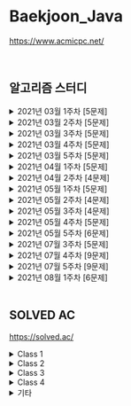 # Baekjoon_Java

https://www.acmicpc.net/

<br />

## 알고리즘 스터디

<details>
<summary>2021년 03월 1주차 [5문제]</summary>

| 번호  | 티어 | 제목                                                 | 풀이                                     |
| ----- | ---- | ---------------------------------------------------- | ---------------------------------------- |
| 1783  | S4   | [병든 나이트](https://www.acmicpc.net/problem/1783)  | [Java](Java/baekjoon/Problem_1783.java)  |
| 2228  | G5   | [구간나누기](https://www.acmicpc.net/problem/2228)   | [Java](Java/baekjoon/Problem_2228.java)  |
| 2792  | S3   | [보석상자](https://www.acmicpc.net/problem/2792)     | [Java](Java/baekjoon/Problem_2792.java)  |
| 7576  | S1   | [토마토](https://www.acmicpc.net/problem/7576)       | [Java](Java/baekjoon/Problem_7576.java)  |
| 15979 | S2   | [스승님 찾기](https://www.acmicpc.net/problem/15979) | [Java](Java/baekjoon/Problem_15979.java) |

</details>

<details>
<summary>2021년 03월 2주차 [5문제]</summary>

| 번호  | 티어 | 제목                                                   | 풀이                                     |
| ----- | ---- | ------------------------------------------------------ | ---------------------------------------- |
| 1043  | G4   | [거짓말](https://www.acmicpc.net/problem/1043)         | [Java](Java/baekjoon/Problem_1043.java)  |
| 1246  | S5   | [온라인 판매](https://www.acmicpc.net/problem/1246)    | [Java](Java/baekjoon/Problem_1246.java)  |
| 2776  | S4   | [암기왕](https://www.acmicpc.net/problem/2776)         | [Java](Java/baekjoon/Problem_2776.java)  |
| 11048 | S1   | [이동하기](https://www.acmicpc.net/problem/11048)      | [Java](Java/baekjoon/Problem_11048.java) |
| 16931 | S2   | [겉넓이 구하기](https://www.acmicpc.net/problem/16931) | [Java](Java/baekjoon/Problem_16931.java) |

</details>

<details>
<summary>2021년 03월 3주차 [5문제]</summary>

| 번호  | 티어 | 제목                                                | 풀이                                     |
| ----- | ---- | --------------------------------------------------- | ---------------------------------------- |
| 1463  | S3   | [1로 만들기](https://www.acmicpc.net/problem/1463)  | [Java](Java/baekjoon/Problem_1463.java)  |
| 2156  | S1   | [포도주 시식](https://www.acmicpc.net/problem/2156) | [Java](Java/baekjoon/Problem_2156.java)  |
| 5021  | S1   | [왕위 계승](https://www.acmicpc.net/problem/5021)   | [Java](Java/baekjoon/Problem_5021.java)  |
| 6064  | S1   | [카잉 달력 ](https://www.acmicpc.net/problem/6064)  | [Java](Java/baekjoon/Problem_6064.java)  |
| 14391 | G3   | [종이 조각](https://www.acmicpc.net/problem/14391)  | [Java](Java/baekjoon/Problem_14391.java) |

</details>

<details>
<summary>2021년 03월 4주차 [5문제]</summary>

| 번호 | 티어 | 제목                                                     | 풀이                                    |
| ---- | ---- | -------------------------------------------------------- | --------------------------------------- |
| 1058 | S2   | [친구](https://www.acmicpc.net/problem/1058)             | [Java](Java/baekjoon/Problem_1058.java) |
| 1747 | G5   | [소수&팰린드롬](https://www.acmicpc.net/problem/1747)    | [Java](Java/baekjoon/Problem_1747.java) |
| 1753 | G5   | [최단경로](https://www.acmicpc.net/problem/1753)         | [Java](Java/baekjoon/Problem_1753.java) |
| 4781 | G5   | [사탕가게](https://www.acmicpc.net/problem/4781)         | [Java](Java/baekjoon/Problem_4781.java) |
| 7453 | G2   | [합이 0인 네 정수](https://www.acmicpc.net/problem/7453) | [Java](Java/baekjoon/Problem_7453.java) |

</details>

<details>
<summary>2021년 03월 5주차 [5문제]</summary>

| 번호  | 티어 | 제목                                                 | 풀이                                     |
| ----- | ---- | ---------------------------------------------------- | ---------------------------------------- |
| 2011  | S1   | [암호코드](https://www.acmicpc.net/problem/2011)     | [Java](Java/baekjoon/Problem_2011.java)  |
| 2591  | G5   | [숫자카드](https://www.acmicpc.net/problem/2591)     | [Java](Java/baekjoon/Problem_2591.java)  |
| 9663  | G5   | [N-Queen](https://www.acmicpc.net/problem/9663)      | [Java](Java/baekjoon/Problem_9663.java)  |
| 14503 | G5   | [로봇 청소기](https://www.acmicpc.net/problem/14503) | [Java](Java/baekjoon/Problem_14503.java) |
| 16472 | G3   | [고냥이](https://www.acmicpc.net/problem/16472)      | [Java](Java/baekjoon/Problem_16472.java) |

</details>

<details>
<summary>2021년 04월 1주차 [5문제]</summary>

| 번호  | 티어 | 제목                                                       | 풀이                                     |
| ----- | ---- | ---------------------------------------------------------- | ---------------------------------------- |
| 1922  | G4   | [네트워크 연결](https://www.acmicpc.net/problem/1922)      | [Java](Java/baekjoon/Problem_1922.java)  |
| 1991  | S1   | [트리 순회](https://www.acmicpc.net/problem/1991)          | [Java](Java/baekjoon/Problem_1991.java)  |
| 4195  | G2   | [친구 네트워크](https://www.acmicpc.net/problem/4195)      | [Java](Java/baekjoon/Problem_4195.java)  |
| 9177  | G5   | [단어 섞기](https://www.acmicpc.net/problem/9177)          | [Java](Java/baekjoon/Problem_9177.java)  |
| 10424 | S1   | [알고리즘 기말고사](https://www.acmicpc.net/problem/10424) | [Java](Java/baekjoon/Problem_10424.java) |

</details>

<details>
<summary>2021년 04월 2주차 [4문제]</summary>

| 번호  | 티어 | 제목                                                       | 풀이                                     |
| ----- | ---- | ---------------------------------------------------------- | ---------------------------------------- |
| 1041  | S1   | [주사위](https://www.acmicpc.net/problem/1041)             | [Java](Java/baekjoon/Problem_1041.java)  |
| 14171 | S1   | [Cities and States](https://www.acmicpc.net/problem/14171) | [Java](Java/baekjoon/Problem_14171.java) |
| 16234 | G5   | [나무 재테크](https://www.acmicpc.net/problem/16235)       | [Java](Java/baekjoon/Problem_16234.java) |
| 17836 | G5   | [공주님을 구해라!](https://www.acmicpc.net/problem/17836)  | [Java](Java/baekjoon/Problem_17836.java) |

</details>

<details>
<summary>2021년 05월 1주차 [5문제]</summary>

| 번호  | 티어 | 제목                                                                                       | 풀이                                     |
| ----- | ---- | ------------------------------------------------------------------------------------------ | ---------------------------------------- |
| 1005  | G3   | [ACM Craft (미해결)](https://www.acmicpc.net/problem/1005)                                 |
| 1757  | G5   | [달려달려](https://www.acmicpc.net/problem/1757)                                           | [Java](Java/baekjoon/Problem_1757.java)  |
| 11000 | G5   | [강의실 배정](https://www.acmicpc.net/problem/11000)                                       | [Java](Java/baekjoon/Problem_11000.java) |
| 11952 | G1   | [좀비](https://www.acmicpc.net/problem/11952)                                              | [Java](Java/baekjoon/Problem_11952.java) |
| 19582 | G4   | [200년간 폐관수련했더니 PS 최강자가 된 건에 대하여](https://www.acmicpc.net/problem/19582) | [Java](Java/baekjoon/Problem_19582.java) |

</details>

<details>
<summary>2021년 05월 2주차 [4문제]</summary>

| 번호  | 티어 | 제목                                                        | 풀이                                     |
| ----- | ---- | ----------------------------------------------------------- | ---------------------------------------- |
| 1916  | G5   | [최소비용 구하기](https://www.acmicpc.net/problem/1916)     | [Java](Java/baekjoon/Problem_1916.java)  |
| 2618  | P5   | [경찰차 (미해결)](https://www.acmicpc.net/problem/2618)     |
| 10282 | G4   | [해킹](https://www.acmicpc.net/problem/10282)               | [Java](Java/baekjoon/Problem_10282.java) |
| 18235 | G3   | [지금 만나러 갑니다](https://www.acmicpc.net/problem/18235) | [Java](Java/baekjoon/Problem_18235.java) |

</details>

<details>
<summary>2021년 05월 3주차 [4문제]</summary>

| 번호  | 티어 | 제목                                                      | 풀이                                     |
| ----- | ---- | --------------------------------------------------------- | ---------------------------------------- |
| 1647  | G4   | [도시 분할 계획](https://www.acmicpc.net/problem/1647)    | [Java](Java/baekjoon/Problem_1647.java)  |
| 11403 | S1   | [경로찾기](https://www.acmicpc.net/problem/11403)         | [Java](Java/baekjoon/Problem_11403.java) |
| 11725 | S2   | [트리의 부모 찾기](https://www.acmicpc.net/problem/11725) | [Java](Java/baekjoon/Problem_11725.java) |
| 15663 | S2   | [N과 M (9)](https://www.acmicpc.net/problem/15663)        | [Java](Java/baekjoon/Problem_15663.java) |

</details>

<details>
<summary>2021년 05월 4주차 [5문제]</summary>

| 번호  | 티어 | 제목                                                             | 풀이                                     |
| ----- | ---- | ---------------------------------------------------------------- | ---------------------------------------- |
| 1389  | S1   | [케빈 베이컨의 6단계 법칙](https://www.acmicpc.net/problem/1389) | [Java](Java/baekjoon/Problem_1389.java)  |
| 1504  | G4   | [특정한 최단 경로](https://www.acmicpc.net/problem/1504)         | [Java](Java/baekjoon/Problem_1504.java)  |
| 2467  | G5   | [용액](https://www.acmicpc.net/problem/2467)                     | [Java](Java/baekjoon/Problem_2467.java)  |
| 9097  | S1   | [Quad Trees](https://www.acmicpc.net/problem/9097)               | [Java](Java/baekjoon/Problem_9097.java)  |
| 17404 | G4   | [RGB거리 2](https://www.acmicpc.net/problem/17404)               | [Java](Java/baekjoon/Problem_17404.java) |

</details>

<details>
<summary>2021년 05월 5주차 [6문제]</summary>

| 번호  | 티어 | 제목                                                                  | 풀이                                     |
| ----- | ---- | --------------------------------------------------------------------- | ---------------------------------------- |
| 1865  | G4   | [웜홀](https://www.acmicpc.net/problem/1865)                          | [Java](Java/baekjoon/Problem_1865.java)  |
| 2098  | G1   | [외판원 순회](https://www.acmicpc.net/problem/2098)                   | [Java](Java/baekjoon/Problem_2098.java)  |
| 9466  | G4   | [텀 프로젝트](https://www.acmicpc.net/problem/9466)                   | [Java](Java/baekjoon/Problem_9466.java)  |
| 12738 | G2   | [가장 긴 증가하는 부분 수열 3](https://www.acmicpc.net/problem/12738) | [Java](Java/baekjoon/Problem_12738.java) |
| 12850 | G1   | [본대 산책 2](https://www.acmicpc.net/problem/12850)                  | [Java](Java/baekjoon/Problem_12850.java) |
| 17143 | G2   | [낚시왕 (미해결)](https://www.acmicpc.net/problem/17143)              |

</details>

<details>
<summary>2021년 07월 3주차 [5문제]</summary>

| 번호  | 티어 | 제목                                                 | 풀이                                     |
| ----- | ---- | ---------------------------------------------------- | ---------------------------------------- |
| 1300  | G3   | [K번째 수](https://www.acmicpc.net/problem/1300)     | [Java](Java/baekjoon/Problem_1300.java)  |
| 2437  | G3   | [저울](https://www.acmicpc.net/problem/2437)         | [Java](Java/baekjoon/Problem_2437.java)  |
| 12907 | G5   | [동물원](https://www.acmicpc.net/problem/12907)      | [Java](Java/baekjoon/Problem_12907.java) |
| 14267 | G5   | [회사 문화 1](https://www.acmicpc.net/problem/14267) | [Java](Java/baekjoon/Problem_14267.java) |
| 17616 | G3   | [등수 찾기](https://www.acmicpc.net/problem/17616)   | [Java](Java/baekjoon/Problem_17616.java) |

</details>

<details>
<summary>2021년 07월 4주차 [9문제]</summary>

| 번호  | 티어 | 제목                                                   | 풀이                                     |
| ----- | ---- | ------------------------------------------------------ | ---------------------------------------- |
| 1484  | G4   | [다이어트](https://www.acmicpc.net/problem/1484)       | [Java](Java/baekjoon/Problem_1484.java)  |
| 1685  | G3   | [숫자놀이](https://www.acmicpc.net/problem/1685)       | [Java](Java/baekjoon/Problem_1685.java)  |
| 5052  | G4   | [전화번호 목록](https://www.acmicpc.net/problem/5052)  | [Java](Java/baekjoon/Problem_5052.java)  |
| 5529  | P5   | [저택 (미해결)](https://www.acmicpc.net/problem/5529)  |                                          |
| 9997  | G2   | [폰트](https://www.acmicpc.net/problem/9997)           | [Java](Java/baekjoon/Problem_9997.java)  |
| 10564 | G2   | [팔굽혀펴기](https://www.acmicpc.net/problem/10564)    | [Java](Java/baekjoon/Problem_10564.java) |
| 12744 | G3   | [팬케이스 쌓기](https://www.acmicpc.net/problem/12744) | [Java](Java/baekjoon/Problem_12744.java) |
| 12904 | G5   | [A와 B](https://www.acmicpc.net/problem/12904)         | [Java](Java/baekjoon/Problem_12904.java) |
| 19542 | G4   | [전단지 돌리기](https://www.acmicpc.net/problem/19542) | [Java](Java/baekjoon/Problem_19542.java) |

</details>

<details>
<summary>2021년 07월 5주차 [9문제]</summary>

| 번호  | 티어 | 제목                                                    | 풀이                                     |
| ----- | ---- | ------------------------------------------------------- | ---------------------------------------- |
| 1082  | G4   | [방 번호](https://www.acmicpc.net/problem/1082)         | [Java](Java/baekjoon/Problem_1082.java)  |
| 1103  | G2   | [게임](https://www.acmicpc.net/problem/1103)            | [Java](Java/baekjoon/Problem_1103.java)  |
| 2150  | P5   | [SCC](https://www.acmicpc.net/problem/2150)             | [Java](Java/baekjoon/Problem_1103.java)  |
| 2038  | G2   | [골롱 수열](https://www.acmicpc.net/problem/2038)       | [Java](Java/baekjoon/Problem_2038.java)  |
| 2550  | G4   | [전구](https://www.acmicpc.net/problem/2550)            | [Java](Java/baekjoon/Problem_2550.java)  |
| 11049 | G3   | [행렬 곱셈 순서](https://www.acmicpc.net/problem/11049) | [Java](Java/baekjoon/Problem_11049.java) |
| 14725 | G2   | [개미굴](https://www.acmicpc.net/problem/14725)         | [Java](Java/baekjoon/Problem_14725.java) |
| 15961 | G4   | [회전 초밥](https://www.acmicpc.net/problem/15961)      | [Java](Java/baekjoon/Problem_15961.java) |
| 16118 | G1   | [달빛 여우](https://www.acmicpc.net/problem/16118)      | [Java](Java/baekjoon/Problem_16118.java) |

</details>

<details>
<summary>2021년 08월 1주차 [6문제]</summary>

| 번호  | 티어 | 제목                                                             | 풀이                                     |
| ----- | ---- | ---------------------------------------------------------------- | ---------------------------------------- |
| 1766  | G2   | [문제집 (미해결)](https://www.acmicpc.net/problem/1766)          |                                          |
| 2357  | G1   | [최솟값과 최댓값 (미해결)](https://www.acmicpc.net/problem/2357) |                                          |
| 2933  | G2   | [미네랄 (미해결)](https://www.acmicpc.net/problem/2933)          |                                          |
| 4196  | P4   | [도미노 (미해결)](https://www.acmicpc.net/problem/4196)          |                                          |
| 11758 | G5   | [CCW](https://www.acmicpc.net/problem/11758)                     | [Java](Java/baekjoon/Problem_11758.java) |
| 18234 | G4   | [당근 훔쳐 먹기](https://www.acmicpc.net/problem/18234)          | [Java](Java/baekjoon/Problem_18234.java) |

</details>

<br />

## SOLVED AC

https://solved.ac/

<details>
<summary>Class 1</summary>

| 번호 | 티어 | 제목                                           | 풀이                                                                         |
| ---- | ---- | ---------------------------------------------- | ---------------------------------------------------------------------------- |
| 2475 | B5   | [검증수](https://www.acmicpc.net/problem/2475) | [Java](Java/baekjoon/Problem_2475.java) [C++](Cpp/baekjoon/Problem_2475.cpp) |
| 2562 | B2   | [최댓값](https://www.acmicpc.net/problem/2562) | [Java](Java/baekjoon/Problem_2562.java)                                      |
| 2753 | B4   | [윤년](https://www.acmicpc.net/problem/2753)   | [Java](Java/baekjoon/Problem_2753.java)                                      |
| 3052 | B2   | [나머지](https://www.acmicpc.net/problem/3052) | [Java](Java/baekjoon/Problem_3052.java)                                      |

</details>

<details>
<summary>Class 2</summary>

| 번호  | 티어 | 제목                                                            | 풀이                                     |
| ----- | ---- | --------------------------------------------------------------- | ---------------------------------------- |
| 1018  | S5   | [체스판 다시 칠하기](https://www.acmicpc.net/problem/1018)      | [Java](Java/baekjoon/Problem_1018.java)  |
| 1085  | B3   | [직사각형에서 탈출](https://www.acmicpc.net/problem/1085)       | [Java](Java/baekjoon/Problem_1085.java)  |
| 1181  | S5   | [단어 정렬](https://www.acmicpc.net/problem/1181)               | [Java](Java/baekjoon/Problem_1181.java)  |
| 1259  | B1   | [팰린드롬수](https://www.acmicpc.net/problem/1259)              | [Java](Java/baekjoon/Problem_1259.java)  |
| 1436  | S5   | [영화감독 숌](https://www.acmicpc.net/problem/1436)             | [Java](Java/baekjoon/Problem_1436.java)  |
| 1654  | S3   | [랜선 자르기](https://www.acmicpc.net/problem/1654)             | [Java](Java/baekjoon/Problem_1654.java)  |
| 1874  | S3   | [스택 수열](https://www.acmicpc.net/problem/1874)               | [Java](Java/baekjoon/Problem_1874.java)  |
| 1929  | S2   | [소수 구하기](https://www.acmicpc.net/problem/1929)             | [Java](Java/baekjoon/Problem_1929.java)  |
| 1966  | S3   | [프린터 큐](https://www.acmicpc.net/problem/1966)               | [Java](Java/baekjoon/Problem_1966.java)  |
| 1978  | S4   | [소수 찾기](https://www.acmicpc.net/problem/1978)               | [Java](Java/baekjoon/Problem_1978.java)  |
| 2108  | S4   | [통계학](https://www.acmicpc.net/problem/2108)                  | [Java](Java/baekjoon/Problem_2108.java)  |
| 2164  | S4   | [카드2](https://www.acmicpc.net/problem/2164)                   | [Java](Java/baekjoon/Problem_2164.java)  |
| 2231  | B2   | [분해합](https://www.acmicpc.net/problem/2231)                  | [Java](Java/baekjoon/Problem_2231.java)  |
| 2609  | S5   | [최대공약수와 최소공배수](https://www.acmicpc.net/problem/2609) | [Java](Java/baekjoon/Problem_2609.java)  |
| 2751  | S5   | [수 정렬하기 2](https://www.acmicpc.net/problem/2751)           | [Java](Java/baekjoon/Problem_2751.java)  |
| 2775  | B2   | [부녀회장이 될테야](https://www.acmicpc.net/problem/2775)       | [Java](Java/baekjoon/Problem_2775.java)  |
| 2798  | B2   | [블랙잭](https://www.acmicpc.net/problem/2798)                  | [Java](Java/baekjoon/Problem_2798.java)  |
| 2805  | S3   | [나무자르기](https://www.acmicpc.net/problem/2805)              | [Java](Java/baekjoon/Problem_2805.java)  |
| 4153  | B3   | [직각삼각형](https://www.acmicpc.net/problem/4153)              | [Java](Java/baekjoon/Problem_4153.java)  |
| 4949  | S4   | [균형잡힌 세상](https://www.acmicpc.net/problem/4949)           | [Java](Java/baekjoon/Problem_4949.java)  |
| 7568  | S5   | [덩치](https://www.acmicpc.net/problem/7568)                    | [Java](Java/baekjoon/Problem_7568.java)  |
| 10250 | B3   | [ACM 호텔](https://www.acmicpc.net/problem/10250)               | [Java](Java/baekjoon/Problem_10250.java) |
| 10773 | S4   | [제로](https://www.acmicpc.net/problem/10773)                   | [Java](Java/baekjoon/Problem_10773.java) |
| 10814 | S5   | [나이순 정렬](https://www.acmicpc.net/problem/10814)            | [Java](Java/baekjoon/Problem_10814.java) |
| 10816 | S4   | [숫자 카드 2](https://www.acmicpc.net/problem/10816)            | [Java](Java/baekjoon/Problem_10816.java) |
| 10845 | S4   | [큐](https://www.acmicpc.net/problem/10845)                     | [Java](Java/baekjoon/Problem_10845.java) |
| 10866 | S4   | [덱](https://www.acmicpc.net/problem/10866)                     | [Java](Java/baekjoon/Problem_10866.java) |
| 10989 | S5   | [수 정렬하기 3](https://www.acmicpc.net/problem/10989)          | [Java](Java/baekjoon/Problem_10989.java) |
| 11050 | B1   | [이항 계수1](https://www.acmicpc.net/problem/11050)             | [Java](Java/baekjoon/Problem_11050.java) |
| 11650 | S5   | [좌표 정렬하기](https://www.acmicpc.net/problem/11650)          | [Java](Java/baekjoon/Problem_11650.java) |
| 11651 | S5   | [좌표 정렬하기 2](https://www.acmicpc.net/problem/11651)        | [Java](Java/baekjoon/Problem_11651.java) |
| 11866 | S4   | [요세푸스 문제 0](https://www.acmicpc.net/problem/11866)        | [Java](Java/baekjoon/Problem_11866.java) |
| 15829 | B2   | [Hashing](https://www.acmicpc.net/problem/15829)                | [Java](Java/baekjoon/Problem_15829.java) |
| 18111 | S3   | [마인크래프트](https://www.acmicpc.net/problem/18111)           | [Java](Java/baekjoon/Problem_18111.java) |

</details>

<details>
<summary>Class 3</summary>

| 번호  | 티어 | 제목                                                                | 풀이                                     |
| ----- | ---- | ------------------------------------------------------------------- | ---------------------------------------- |
| 1003  | S3   | [파보나치 수열](https://www.acmicpc.net/problem/1003)               | [Java](Java/baekjoon/Problem_1003.java)  |
| 1012  | S2   | [파보나치 수열](https://www.acmicpc.net/problem/1012)               | [Java](Java/baekjoon/Problem_1012.java)  |
| 1074  | S1   | [Z](https://www.acmicpc.net/problem/1074)                           | [Java](Java/baekjoon/Problem_1074.java)  |
| 1107  | G5   | [리모컨](https://www.acmicpc.net/problem/1107)                      | [Java](Java/baekjoon/Problem_1107.java)  |
| 1260  | S2   | [DFS와 BFS](https://www.acmicpc.net/problem/1260)                   | [Java](Java/baekjoon/Problem_1260.java)  |
| 1541  | S2   | [잃어버린 괄호](https://www.acmicpc.net/problem/1541)               | [Java](Java/baekjoon/Problem_1541.java)  |
| 1620  | S4   | [나는야 포켓몬 마스터 이다솜](https://www.acmicpc.net/problem/1620) | [Java](Java/baekjoon/Problem_1620.java)  |
| 1676  | S4   | [팩토리얼 0의 개수](https://www.acmicpc.net/problem/1676)           | [Java](Java/baekjoon/Problem_1676.java)  |
| 1697  | S1   | [숨바꼭질](https://www.acmicpc.net/problem/1697)                    | [Java](Java/baekjoon/Problem_1697.java)  |
| 1764  | S4   | [듣보잡](https://www.acmicpc.net/problem/1764)                      | [Java](Java/baekjoon/Problem_1764.java)  |
| 1780  | S2   | [종이의 개수](https://www.acmicpc.net/problem/1780)                 | [Java](Java/baekjoon/Problem_1780.java)  |
| 1927  | S1   | [최소 힙](https://www.acmicpc.net/problem/1927)                     | [Java](Java/baekjoon/Problem_1927.java)  |
| 1931  | S2   | [회의실 배정](https://www.acmicpc.net/problem/1931)                 | [Java](Java/baekjoon/Problem_1931.java)  |
| 1992  | S1   | [쿼드 트리](https://www.acmicpc.net/problem/1992)                   | [Java](Java/baekjoon/Problem_1992.java)  |
| 2178  | S1   | [미로 탐색](https://www.acmicpc.net/problem/2178)                   | [Java](Java/baekjoon/Problem_2178.java)  |
| 2606  | S3   | [바이러스](https://www.acmicpc.net/problem/2606)                    | [Java](Java/baekjoon/Problem_2606.java)  |
| 2630  | S3   | [색종이 만들기](https://www.acmicpc.net/problem/2630)               | [Java](Java/baekjoon/Problem_2630.java)  |
| 2667  | S1   | [단지번호붙이기](https://www.acmicpc.net/problem/2667)              | [Java](Java/baekjoon/Problem_2667.java)  |
| 5430  | G5   | [AC](https://www.acmicpc.net/problem/5430)                          | [Java](Java/baekjoon/Problem_5430.java)  |
| 5525  | S2   | [IOIOI](https://www.acmicpc.net/problem/5525)                       | [Java](Java/baekjoon/Problem_5525.java)  |
| 7569  | S1   | [토마토](https://www.acmicpc.net/problem/7569)                      | [Java](Java/baekjoon/Problem_7569.java)  |
| 7662  | G5   | [이중 우선순위 큐](https://www.acmicpc.net/problem/7662)            | [Java](Java/baekjoon/Problem_7662.java)  |
| 9019  | G5   | [DSLR](https://www.acmicpc.net/problem/9019)                        | [Java](Java/baekjoon/Problem_9019.java)  |
| 9375  | S3   | [패션왕 신해빈](https://www.acmicpc.net/problem/9375)               | [Java](Java/baekjoon/Problem_9375.java)  |
| 10026 | G5   | [적록색약](https://www.acmicpc.net/problem/10026)                   | [Java](Java/baekjoon/Problem_10026.java) |
| 11047 | S2   | [동전 0](https://www.acmicpc.net/problem/11047)                     | [Java](Java/baekjoon/Problem_11047.java) |
| 11279 | S2   | [최대 힙](https://www.acmicpc.net/problem/11279)                    | [Java](Java/baekjoon/Problem_11279.java) |
| 11286 | S1   | [절대값 힙](https://www.acmicpc.net/problem/11286)                  | [Java](Java/baekjoon/Problem_11286.java) |
| 11659 | S3   | [구간 합 구하기 4](https://www.acmicpc.net/problem/11659)           | [Java](Java/baekjoon/Problem_11659.java) |
| 11723 | S5   | [집합](https://www.acmicpc.net/problem/11723)                       | [Java](Java/baekjoon/Problem_11723.java) |
| 11724 | S2   | [연결 요소의 개수](https://www.acmicpc.net/problem/11724)           | [Java](Java/baekjoon/Problem_11724.java) |
| 11726 | S3   | [2xn 타일링](https://www.acmicpc.net/problem/11726)                 | [Java](Java/baekjoon/Problem_11726.java) |
| 14500 | G5   | [테트로미노](https://www.acmicpc.net/problem/14500)                 | [Java](Java/baekjoon/Problem_14500.java) |
| 16236 | G4   | [아기 상어](https://www.acmicpc.net/problem/16236)                  | [Java](Java/baekjoon/Problem_16236.java) |
| 16928 | S1   | [뱀과 사다리 게임](https://www.acmicpc.net/problem/16928)           | [Java](Java/baekjoon/Problem_16928.java) |
| 17219 | S4   | [비밀번호 찾기](https://www.acmicpc.net/problem/17219)              | [Java](Java/baekjoon/Problem_17219.java) |
| 17626 | S5   | [Four Squares](https://www.acmicpc.net/problem/17626)               | [Java](Java/baekjoon/Problem_17626.java) |
| 18870 | S2   | [좌표 압축](https://www.acmicpc.net/problem/18870)                  | [Java](Java/baekjoon/Problem_18870.java) |

</details>

<details>
<summary>Class 4</summary>

| 번호  | 티어 | 제목                                                       | 풀이                                     |
| ----- | ---- | ---------------------------------------------------------- | ---------------------------------------- |
| 1167  | G3   | [트리의 지름](https://www.acmicpc.net/problem/1167)        | [Java](Java/baekjoon/Problem_1167.java)  |
| 1238  | G3   | [파티](https://www.acmicpc.net/problem/1238)               | [Java](Java/baekjoon/Problem_1238.java)  |
| 1629  | S1   | [곱셈](https://www.acmicpc.net/problem/1629)               | [Java](Java/baekjoon/Problem_1629.java)  |
| 1918  | G4   | [후위 표기식](https://www.acmicpc.net/problem/1918)        | [Java](Java/baekjoon/Problem_1918.java)  |
| 1932  | S1   | [정수 삼각형](https://www.acmicpc.net/problem/1932)        | [Java](Java/baekjoon/Problem_1932.java)  |
| 1967  | G4   | [트리의 지름](https://www.acmicpc.net/problem/1967)        | [Java](Java/baekjoon/Problem_1967.java)  |
| 2096  | G4   | [내려가기](https://www.acmicpc.net/problem/2096)           | [Java](Java/baekjoon/Problem_2096.java)  |
| 2206  | G4   | [벽 부수고 이동하기](https://www.acmicpc.net/problem/2206) | [Java](Java/baekjoon/Problem_2206.java)  |
| 2407  | S2   | [조합](https://www.acmicpc.net/problem/2407)               | [Java](Java/baekjoon/Problem_2407.java)  |
| 9251  | G5   | [LCS](https://www.acmicpc.net/problem/9251)                | [Java](Java/baekjoon/Problem_9251.java)  |
| 9465  | S2   | [스티커](https://www.acmicpc.net/problem/9465)             | [Java](Java/baekjoon/Problem_9465.java)  |
| 11404 | G4   | [플로이드](https://www.acmicpc.net/problem/11404)          | [Java](Java/baekjoon/Problem_11404.java) |
| 11444 | G3   | [피보나치 수 6](https://www.acmicpc.net/problem/11444)     | [Java](Java/baekjoon/Problem_11444.java) |
| 11660 | S1   | [구간 합 구하기 5](https://www.acmicpc.net/problem/11660)  | [Java](Java/baekjoon/Problem_11660.java) |
| 12865 | G5   | [평범한 배낭](https://www.acmicpc.net/problem/12865)       | [Java](Java/baekjoon/Problem_12865.java) |
| 13549 | G5   | [숨바꼭질 3](https://www.acmicpc.net/problem/13549)        | [Java](Java/baekjoon/Problem_13549.java) |
| 15650 | S3   | [N과 M (2)](https://www.acmicpc.net/problem/15650)         | [Java](Java/baekjoon/Problem_15650.java) |

</details>

<details>
<summary>기타</summary>

| 번호  | 티어 | 제목                                                                 | 풀이                                     |
| ----- | ---- | -------------------------------------------------------------------- | ---------------------------------------- |
| 11053 | S2   | [가장 긴 증가하는 부분 수열](https://www.acmicpc.net/problem/11053)  | [Java](Java/baekjoon/Problem_11053.java) |
| 11055 | S2   | [가장 큰 증가 부분 수열](https://www.acmicpc.net/problem/11055)      | [Java](Java/baekjoon/Problem_11055.java) |
| 11722 | S2   | [가장 긴 감소하는 부분 수열](https://www.acmicpc.net/problem/11722)  | [Java](Java/baekjoon/Problem_11722.java) |
| 11054 | G3   | [가장 긴 바이토닉 부분 수열](https://www.acmicpc.net/problem/11054)  | [Java](Java/baekjoon/Problem_11054.java) |
| 12015 | G2   | [가장 긴 증가하는 부분 수열2](https://www.acmicpc.net/problem/12015) | [Java](Java/baekjoon/Problem_12015.java) |
| 14002 | G4   | [가장 긴 증가하는 부분 수열4](https://www.acmicpc.net/problem/14002) | [Java](Java/baekjoon/Problem_14002.java) |
| 14003 | P5   | [가장 긴 증가하는 부분 수열5](https://www.acmicpc.net/problem/14003) | [Java](Java/baekjoon/Problem_14003.java) |
| 2568  | P5   | [전깃줄 - 2](https://www.acmicpc.net/problem/2568)                   | [Java](Java/baekjoon/Problem_2568.java)  |
| 10830 | G4   | [행렬 제곱](https://www.acmicpc.net/problem/10830)                   | [Java](Java/baekjoon/Problem_10830.java) |
| 2747  | B3   | [피보나치 수](https://www.acmicpc.net/problem/2747)                  | [Java](Java/baekjoon/Problem_2747.java)  |
| 2748  | B1   | [피보나치 수 2](https://www.acmicpc.net/problem/2748)                | [Java](Java/baekjoon/Problem_2748.java)  |
| 2749  | G3   | [피보나치 수 3](https://www.acmicpc.net/problem/2749)                | [Java](Java/baekjoon/Problem_2749.java)  |
| 10826 | S4   | [피보나치 수 4](https://www.acmicpc.net/problem/10826)               | [Java](Java/baekjoon/Problem_10826.java) |
| 10870 | B2   | [피보나치 수 5](https://www.acmicpc.net/problem/10870)               | [Java](Java/baekjoon/Problem_10870.java) |
| 12851 | G5   | [숨바꼭질 2](https://www.acmicpc.net/problem/12851)                  | [Java](Java/baekjoon/Problem_12851.java) |
| 13913 | G4   | [숨바꼭질 4](https://www.acmicpc.net/problem/13913)                  | [Java](Java/baekjoon/Problem_13913.java) |

</details>
